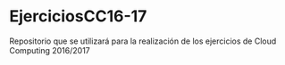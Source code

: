 # EjerciciosCC16-17
Repositorio que se utilizará para la realización de los ejercicios de Cloud Computing 2016/2017
